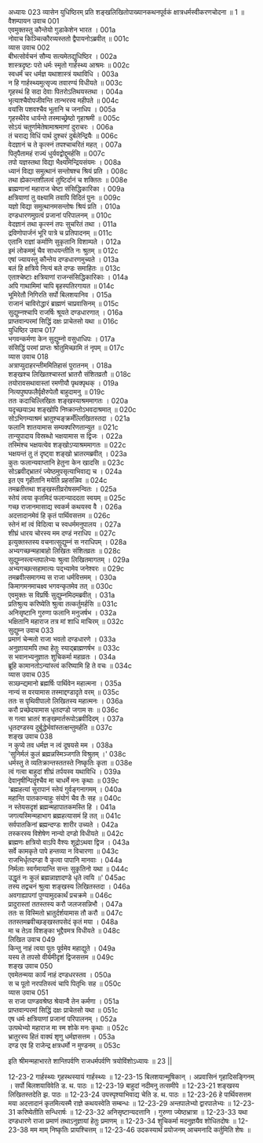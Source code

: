 अध्यायः 023
व्यासेन युधिष्ठिरम् प्रति शङ्खलिखितोपाख्यानकथनपूर्वकं क्षात्रधर्मस्वीकरणचोदना ॥ 1 ॥
वैशम्पायन उवाच 	001  
एवमुक्तस्तु कौन्तेयो गुडाकेशेन भारत ।	001a  
नोवाच किञ्चित्कौरव्यस्ततो द्वैपायनोऽब्रवीत् ॥	001c  
व्यास उवाच 	002  
बीभत्सोर्वचनं सौम्य सत्यमेतद्युधिष्ठिर ।	002a  
शास्त्रदृष्टः परो धर्मः स्मृतो गार्हस्थ्य आश्रमः ॥	002c  
स्वधर्मं चर धर्मज्ञ यथाशास्त्रं यथाविधि ।	003a  
न हि गार्हस्थ्यमुत्सृज्य तवारण्यं विधीयते ॥	003c  
गृहस्थं हि सदा देवाः पितरोऽतिथयस्तथा ।	004a  
भृत्याश्चैवोपजीवन्ति तान्भरस्व महीपते ॥	004c  
वयांसि पशवश्चैव भूतानि च जनाधिप ।	005a  
गृहस्थैरेव धार्यन्ते तस्माच्छ्रेष्ठो गृहाश्रमी ॥	005c  
सोऽयं चतुर्णामेतेषामाश्रमाणां दुराचरः ।	006a  
तं चराद्य विधिं पार्थ दुश्चरं दुर्बलेन्द्रियैः ॥	006c  
वेदज्ञानं च ते कृत्स्नं तपश्चाचरितं महत् ।	007a  
पितृपैतामहं राज्यं धुर्यवद्वोद्दुमर्हसि ॥	007c  
तपो यज्ञस्तथा विद्या भैक्ष्यमिन्द्रियसंयमः ।	008a  
ध्यानं विद्या समुत्थानं सन्तोषश्च श्रियं प्रति ।	008c  
तथा ह्येकान्तशीलत्वं तुष्टिर्दानं च शक्तितः ॥	008e  
ब्राह्मणानां महाराज चेष्टा संसिद्धिकारिका ।	009a  
क्षत्रियाणां तु वक्ष्यामि तवापि विदितं पुनः ॥	009c  
यज्ञो विद्या समुत्थानमसन्तोषः श्रियं प्रति ।	010a  
दण्डधारणमुग्रत्वं प्रजानां परिपालनम् ॥	010c  
वेदज्ञानं तथा कृत्स्नं तपः सुचरितं तथा ।	011a  
द्रविणोपार्जनं भूरि पात्रे च प्रतिपादनम् ॥	011c  
एतानि राज्ञां कर्माणि सुकृतानि विशाम्पते ।	012a  
इमं लोकममुं चैव साधयन्तीति नः श्रुतम् ॥	012c  
एषां ज्यायस्तु कौन्तेय दण्डधारणमुच्यते ।	013a  
बलं हि क्षत्रिये नित्यं बले दण्डः समाहितः ॥	013c  
एताश्चेष्टाः क्षत्रियाणां राजन्संसिद्धिकारिकाः ।	014a  
अपि गाथामिमां चापि बृहस्पतिरगायत ॥	014c  
भूमिरेतौ निगिरति सर्पो बिलशयानिव ।	015a  
राजानं चाविरोद्धारं ब्राह्मणं चाप्रवासिनम् ॥	015c  
सुद्युम्नश्चापि राजर्षिः श्रूयते दण्डधारणात् ।	016a  
प्राप्तवान्परमां सिद्धिं दक्षः प्राचेतसो यथा ॥	016c  
युधिष्ठिर उवाच 	017  
भगवन्कर्मणा केन सुद्युम्नो वसुधाधिपः ।	017a  
संसिद्धिं परमां प्राप्तः श्रोतुमिच्छामि तं नृपम् ॥	017c  
व्यास उवाच 	018  
अत्राप्युदाहरन्तीममितिहासं पुरातनम् ।	018a  
शङ्खश्च लिखितश्चास्तां भ्रातरौ संशितव्रतौ ॥	018c  
तयोरावसथावास्तां रमणीयौ पृथक्पृथक् ।	019a  
नित्यपुष्पफलैर्वृक्षैरुपेतौ बाहुदामनु ॥	019c  
ततः कदाचिल्लिखितः शङ्खस्याश्रममागतः ।	020a  
यदृच्छयाऽथ शङ्खोपि निष्क्रान्तोऽभवदाश्रमात् ॥	020c  
सोऽभिगम्याश्रमं भ्रातुश्चङ्क्रमँल्लिखितस्तदा ।	021a  
फलानि शातयामास सम्यक्परिणतान्युत ॥	021c  
तान्युपादाय विस्रब्धो भक्षयामास स द्विजः ।	022a  
तस्मिंश्च भक्षयत्येव शङ्खोऽप्याश्रममागतः ॥	022c  
भक्षयन्तं तु तं दृष्ट्वा शङ्खो भ्रातरमब्रवीत् ।	023a  
कुतः फलान्यवाप्तानि हेतुना केन खादसि ॥	023c  
सोऽब्रवीद्भ्रातरं ज्येष्ठमुपसृत्याभिवाद्य च ।	024a  
इत एव गृहीतानि मयेति प्रहसन्निव ॥	024c  
तमब्रतीत्तथा शङ्खस्तीव्ररोषसमन्वितः ।	025a  
स्तेयं त्वया कृतमिदं फलान्याददता स्वयम् ॥	025c  
गच्छ राजानमासाद्य स्वकर्म कथयस्व वै ।	026a  
अदत्तादानमेवं हि कृतं पार्थिवसत्तम ॥	026c  
स्तेनं मां त्वं विदित्वा च स्वधर्ममनुपालय ।	027a  
शीघ्रं धारय चोरस्य मम दण्डं नराधिप ॥	027c  
इत्युक्तस्तस्य वचनात्सुद्युम्नं स नराधिपम् ।	028a  
अभ्यगच्छन्महाबाहो लिखितः संशितव्रतः ॥	028c  
सुद्युम्नस्त्वन्तपालेभ्यः श्रुत्वा लिखितमागतम् ।	029a  
अभ्यगच्छत्सहामात्यः पद्भ्यामेव जनेश्वरः ॥	029c  
तमब्रवीत्समागम्य स राजा धर्मवित्तमम् ।	030a  
किमागमनमाचक्ष्व भगवन्कृतमेव तत् ॥	030c  
एवमुक्तः स विप्रर्षिः सुद्युम्नमिदमब्रवीत् ।	031a  
प्रतिश्रुत्य करिष्येति श्रुत्वा तत्कर्तुमर्हसि ॥	031c  
अनिसृष्टानि गुरुणा फलानि मनुजर्षभ ।	032a  
भक्षितानि महाराज तत्र मां शाधि माचिरम् ॥	032c  
सुद्युम्न उवाच 	033  
प्रमाणं चेन्मतो राजा भवतो दण्डधारणे ।	033a  
अनुज्ञायामपि तथा हेतुः स्याद्ब्राह्मणर्षभ ॥	033c  
स भवानभ्यनुज्ञातः शुचिकर्मा महाव्रतः ।	034a  
ब्रूहि कामानतोऽन्यांस्त्वं करिष्यामि हि ते वचः ॥	034c  
व्यास उवाच 	035  
सञ्छन्द्यमानो ब्रह्मर्षिः पार्थिवेन महात्मना ।	035a  
नान्यं स वरयामास तस्माद्दण्डादृते वरम् ॥	035c  
ततः स पृथिवीपालो लिखितस्य महात्मनः ।	036a  
करौ प्रच्छेदयामास धृतदण्डो जगाम सः ॥	036c  
स गत्वा भ्रातरं शङ्खमार्तरूपोऽब्रवीदिदम् ।	037a  
धृतदण्डस्य दुर्बुद्धेर्भवांस्तत्क्षन्तुमर्हति ॥	037c  
शङ्ख उवाच 	038  
न कुप्ये तव धर्मज्ञ न त्वं दूषयसे मम ।	038a  
\'सुनिर्मलं कुलं ब्रह्मन्नस्मिञ्जगति विश्रुतम् ।\'	038c  
धर्मस्तु ते व्यतिक्रान्तस्ततस्ते निष्कृतिः कृता ॥	038e  
त्वं गत्वा बाहुदां शीघ्रं तर्पयस्व यथाविधि ।	039a  
देवानृषीन्पितॄंश्चैव मा चाधर्मे मनः कृथाः ॥	039c  
\'ब्रह्महत्यां सुरापानं स्तेयं गुर्वङ्गनागमम् ।	040a  
महान्ति पातकान्याहुः संयोगं चैव तैः सह ॥	040c  
न स्तेयसदृशं ब्रह्मन्महापातकमस्ति हि ।	041a  
जगत्यस्मिन्महाभाग ब्रह्महत्यासमं हि तत् ॥	041c  
सर्वपातकिनां ब्रह्मन्दण्डः शारीर उच्यते ।	042a  
तस्करस्य विशेषेण नान्यो दण्डो विधीयते ॥	042c  
ब्राह्मणः क्षत्रियो वाऽपि वैश्यः शूद्रोऽथवा द्विज ।	043a  
सर्वे कामकृते पापे हन्तव्या न विचारणा ॥	043c  
राजभिर्धृतदण्डा वै कृत्वा पापानि मानवाः ।	044a  
निर्मलाः स्वर्गमायान्ति सन्तः सुकृतिनो यथा ॥	044c  
उद्धृतं नः कुलं ब्रह्मन्नाज्ञादण्डे धृते त्वयि ॥\'	045ac  
तस्य तद्वचनं श्रुत्वा शङ्खस्य लिखितस्तदा ।	046a  
अवगाह्यापगां पुण्यामुदकार्थं प्रचक्रमे ॥	046c  
प्रादुरास्तां ततस्तस्य करौ जलजसन्निभौ ।	047a  
ततः स विस्मितो भ्रातुर्दर्शयामास तौ करौ ॥	047c  
ततस्तमब्रवीच्छङ्खस्तपसेदं कृतं मया ।	048a  
मा च तेऽव विशङ्का भूद्दैवमत्र विधीयते ॥	048c  
लिखित उवाच 	049  
किन्तु नाहं त्वया पूतः पूर्वमेव महाद्युते ।	049a  
यस्य ते तपसो वीर्यमीदृशं द्विजसत्तम ॥	049c  
शङ्ख उवाच 	050  
एवमेतन्मया कार्यं नाहं दण्डधरस्तव ।	050a  
स च पूतो नरपतिस्त्वं चापि पितृभिः सह ॥	050c  
व्यास उवाच 	051  
स राजा पाण्डवश्रेष्ठ श्रेयान्वै तेन कर्मणा ।	051a  
प्राप्तवान्परमां सिद्धिं दक्षः प्राचेतसो यथा ॥	051c  
एष धर्मः क्षत्रियाणां प्रजानां परिपालनम् ।	052a  
उत्पथेभ्यो महाराज मा स्म शोके मनः कृथाः ॥	052c  
भ्रातुरस्य हितं वाक्यं शृणु धर्मज्ञसत्तम ।	053a  
दण्ड एव हि राजेन्द्र क्षत्रधर्मो न मुण्डनम् ॥ 	053c  

इति श्रीमन्महाभारते शान्तिपर्वणि राजधर्मपर्वणि त्रयोविंशोऽध्यायः ॥ 23 ||

12-23-2 गार्हस्थ्यः गृहस्थस्यायं गार्हस्थ्यः ॥ 12-23-15 बिलशयान्मूषिकान् । अप्रवासिनं गृहादिसङ्गिनम् । सर्पो बिलशयाविवेति ड. थ. पाठः ॥ 12-23-19 बाहुदां नदीमनु तत्समीपे ॥ 12-23-21 शङ्खस्य लिखितस्तदेति झ. पाठः ॥ 12-23-24 उपस्पृश्याभिवाद्य चेति ड. थ. पाठः ॥ 12-23-26 हे पार्थिवसत्तम मया अदत्तादानं कृतमित्यस्मै राज्ञे कथयस्वेति सम्बन्धः ॥ 12-23-29 अन्तपालेभ्यो द्वारपालेभ्यः ॥ 12-23-31 करिष्येतीति सन्धिरार्षः ॥ 12-23-32 अनिसृष्टान्यदत्तानि । गुरुणा ज्येष्ठभ्रात्रा ॥ 12-23-33 यथा दण्डधारणे राजा प्रमाणं तथाऽनुज्ञायां हेतुः प्रमाणम् ॥ 12-23-34 शुचिकर्मा मदनुज्ञयैव शोधितदोषः ॥ 12-23-38 मम माम् निष्कृतिः प्रायश्चित्तम् ॥ 12-23-46 उदकस्यार्थं प्रयोजनम् आचमनादि कर्तुमिति शेषः ॥

